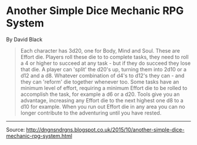 # Another Simple Dice Mechanic RPG System

By David Black

> Each character has 3d20, one for Body, Mind and Soul. These are Effort die. Players roll these die to to complete tasks, they need to roll a 4 or higher to succeed at any task - but if they do succeed they lose that die. A player can 'split' the d20's up, turning them into 2d10 or a d12 and a d8. Whatever combination of d4's to d12's they can - and they can 'reform' die together whenever too. Some tasks have an minimum level of effort, requiring a minimum Effort die to be rolled to accomplish the task, for example a d6 or a d20. Tools give you an advantage, increasing any Effort die to the next highest one d8 to a d10 for example. When you run out Effort die in any area you can no longer contribute to the adventuring until you have rested.

----

Source: http://dngnsndrgns.blogspot.co.uk/2015/10/another-simple-dice-mechanic-rpg-system.html
